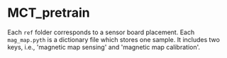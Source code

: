 # MCT_pretrain
Each `ref` folder corresponds to a sensor board placement. 
Each `mag_map.pyth` is a dictionary file which stores one sample. It includes two keys, i.e., 'magnetic map sensing' and 'magnetic map calibration'.  
